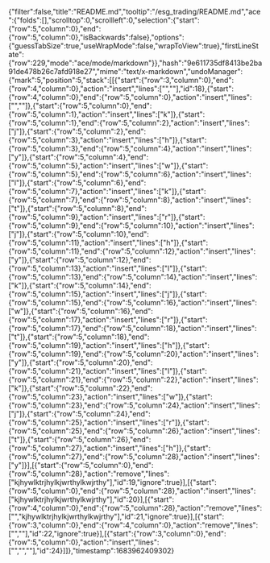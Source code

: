 {"filter":false,"title":"README.md","tooltip":"/esg_trading/README.md","ace":{"folds":[],"scrolltop":0,"scrollleft":0,"selection":{"start":{"row":5,"column":0},"end":{"row":5,"column":0},"isBackwards":false},"options":{"guessTabSize":true,"useWrapMode":false,"wrapToView":true},"firstLineState":{"row":229,"mode":"ace/mode/markdown"}},"hash":"9e611735df8413be2ba91de478b26c7afd918e27","mime":"text/x-markdown","undoManager":{"mark":5,"position":5,"stack":[[{"start":{"row":3,"column":0},"end":{"row":4,"column":0},"action":"insert","lines":["",""],"id":18},{"start":{"row":4,"column":0},"end":{"row":5,"column":0},"action":"insert","lines":["",""]},{"start":{"row":5,"column":0},"end":{"row":5,"column":1},"action":"insert","lines":["k"]},{"start":{"row":5,"column":1},"end":{"row":5,"column":2},"action":"insert","lines":["j"]},{"start":{"row":5,"column":2},"end":{"row":5,"column":3},"action":"insert","lines":["h"]},{"start":{"row":5,"column":3},"end":{"row":5,"column":4},"action":"insert","lines":["y"]},{"start":{"row":5,"column":4},"end":{"row":5,"column":5},"action":"insert","lines":["w"]},{"start":{"row":5,"column":5},"end":{"row":5,"column":6},"action":"insert","lines":["l"]},{"start":{"row":5,"column":6},"end":{"row":5,"column":7},"action":"insert","lines":["k"]},{"start":{"row":5,"column":7},"end":{"row":5,"column":8},"action":"insert","lines":["t"]},{"start":{"row":5,"column":8},"end":{"row":5,"column":9},"action":"insert","lines":["r"]},{"start":{"row":5,"column":9},"end":{"row":5,"column":10},"action":"insert","lines":["j"]},{"start":{"row":5,"column":10},"end":{"row":5,"column":11},"action":"insert","lines":["h"]},{"start":{"row":5,"column":11},"end":{"row":5,"column":12},"action":"insert","lines":["y"]},{"start":{"row":5,"column":12},"end":{"row":5,"column":13},"action":"insert","lines":["l"]},{"start":{"row":5,"column":13},"end":{"row":5,"column":14},"action":"insert","lines":["k"]},{"start":{"row":5,"column":14},"end":{"row":5,"column":15},"action":"insert","lines":["j"]},{"start":{"row":5,"column":15},"end":{"row":5,"column":16},"action":"insert","lines":["w"]},{"start":{"row":5,"column":16},"end":{"row":5,"column":17},"action":"insert","lines":["r"]},{"start":{"row":5,"column":17},"end":{"row":5,"column":18},"action":"insert","lines":["t"]},{"start":{"row":5,"column":18},"end":{"row":5,"column":19},"action":"insert","lines":["h"]},{"start":{"row":5,"column":19},"end":{"row":5,"column":20},"action":"insert","lines":["y"]},{"start":{"row":5,"column":20},"end":{"row":5,"column":21},"action":"insert","lines":["l"]},{"start":{"row":5,"column":21},"end":{"row":5,"column":22},"action":"insert","lines":["k"]},{"start":{"row":5,"column":22},"end":{"row":5,"column":23},"action":"insert","lines":["w"]},{"start":{"row":5,"column":23},"end":{"row":5,"column":24},"action":"insert","lines":["j"]},{"start":{"row":5,"column":24},"end":{"row":5,"column":25},"action":"insert","lines":["r"]},{"start":{"row":5,"column":25},"end":{"row":5,"column":26},"action":"insert","lines":["t"]},{"start":{"row":5,"column":26},"end":{"row":5,"column":27},"action":"insert","lines":["h"]},{"start":{"row":5,"column":27},"end":{"row":5,"column":28},"action":"insert","lines":["y"]}],[{"start":{"row":5,"column":0},"end":{"row":5,"column":28},"action":"remove","lines":["kjhywlktrjhylkjwrthylkwjrthy"],"id":19,"ignore":true}],[{"start":{"row":5,"column":0},"end":{"row":5,"column":28},"action":"insert","lines":["kjhywlktrjhylkjwrthylkwjrthy"],"id":20}],[{"start":{"row":4,"column":0},"end":{"row":5,"column":28},"action":"remove","lines":["","kjhywlktrjhylkjwrthylkwjrthy"],"id":21,"ignore":true}],[{"start":{"row":3,"column":0},"end":{"row":4,"column":0},"action":"remove","lines":["",""],"id":22,"ignore":true}],[{"start":{"row":3,"column":0},"end":{"row":5,"column":0},"action":"insert","lines":["","",""],"id":24}]]},"timestamp":1683962409302}